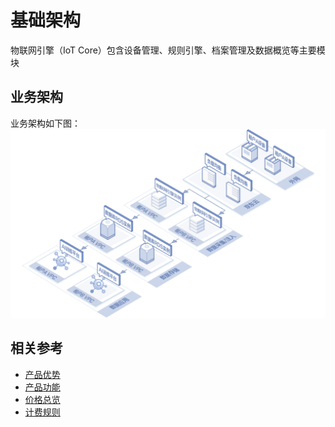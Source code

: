# 基础架构

物联网引擎（IoT Core）包含设备管理、规则引擎、档案管理及数据概览等主要模块

## 业务架构
业务架构如下图：
![](../../../../image/IoT/IoT-Core/Introduction/Architecture-Core.png)



## 相关参考

- [产品优势](../Introduction/Benefits.md)
- [产品功能](../Introduction/Features.md)
- [价格总览](../Pricing/Price-Overview.md)
- [计费规则](../Pricing/Billing-Rules.md)
